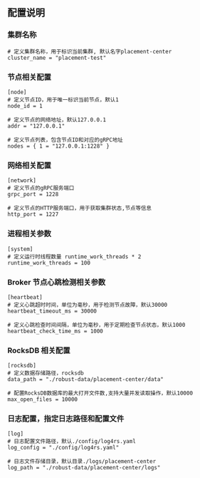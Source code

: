## 配置说明
###  集群名称
```
# 定义集群名称，用于标识当前集群, 默认名字placement-center
cluster_name = "placement-test"
```

### 节点相关配置
```
[node]
# 定义节点ID，用于唯一标识当前节点，默认1
node_id = 1

# 定义节点的网络地址，默认127.0.0.1
addr = "127.0.0.1"

# 定义节点列表，包含节点ID和对应的gRPC地址
nodes = { 1 = "127.0.0.1:1228" }
```
### 网络相关配置
```
[network]
# 定义节点的gRPC服务端口
grpc_port = 1228

# 定义节点的HTTP服务端口，用于获取集群状态,节点等信息
http_port = 1227
```
### 进程相关参数
```
[system]
# 定义运行时线程数量 runtime_work_threads * 2
runtime_work_threads = 100
```
### Broker 节点心跳检测相关参数
```
[heartbeat]
# 定义心跳超时时间，单位为毫秒，用于检测节点故障，默认30000
heartbeat_timeout_ms = 30000

# 定义心跳检查时间间隔，单位为毫秒，用于定期检查节点状态，默认1000
heartbeat_check_time_ms = 1000
```

### RocksDB 相关配置
```
[rocksdb]
# 定义数据存储路径，rocksdb
data_path = "./robust-data/placement-center/data"

# 配置RocksDB数据库的最大打开文件数,支持大量并发读取操作，默认10000
max_open_files = 10000

```
### 日志配置，指定日志路径和配置文件
```
[log]
# 日志配置文件路径，默认./config/log4rs.yaml
log_config = "./config/log4rs.yaml"

# 日志文件存储目录，默认目录./logs/placement-center
log_path = "./robust-data/placement-center/logs"
```